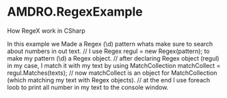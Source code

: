 # AMDRO.RegexExample
How RegeX work in CSharp

In this example we Made a Regex (\d) pattern whats make sure to search about numbers in out text.
// I use Regex regul = new Regex(pattern); to make my pattern (\d) a Regex object.
// after declaring Regex object (regul) in my case, I match it with my text by using MatchCollection matchCollect = regul.Matches(texts);
// now matchCollect is an object for MatchCollection (which matching my text with Regex objects).
// at the end I use foreach loob to print all number in my text to the console window.
